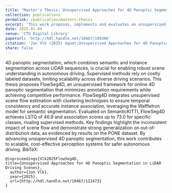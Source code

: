 ```yaml
---
title: "Master's Thesis: Unsupervised Approaches for 4D Panoptic Segmentation in LiDAR Driving Scenes"
collection: publications
permalink: /publication/masters-thesis
excerpt: 'This work proposes, implements and evaluates an unsupervised approach for online 4D panoptic segmentation.'
date: 2025-01-04
venue: 'CTU Digital Library'
paperurl: 'http://hdl.handle.net/10467/109306'
citation: 'Jan Vlk (2025) &quot;Unsupervised Approaches for 4D Panoptic Segmentation in LiDAR Driving Scenes.&quot; http://hdl.handle.net/10467/122473.'
share: false
---
```


4D panoptic segmentation, which combines semantic and instance segmentation across LiDAR sequences, is crucial for enabling robust scene understanding in autonomous driving. Supervised methods rely on costly labeled datasets, limiting scalability across diverse driving scenarios. This thesis proposes FlowSeg4D, an unsupervised framework for online 4D panoptic segmentation that minimizes annotation requirements while achieving competitive performance. FlowSeg4D integrates unsupervised scene flow estimation with clustering techniques to ensure temporal consistency and accurate instance association, leveraging the WaffleIron model for semantic segmentation. Evaluated on SemanticKITTI, FlowSeg4D achieves LSTQ of 46.9 and association scores up to 73.0 for specific classes, rivaling supervised methods. Key findings highlight the inconsistent impact of scene flow and demonstrate strong generalization on out-of-distribution data, as evidenced by results on the PONE dataset. By advancing unsupervised 4D panoptic segmentation, this work contributes to scalable, cost-effective perception systems for safer autonomous driving.
BibTeX:

```
@inproceedings{Vlk2025FlowSeg4D,
title={Unsupervised Approaches for 4D Panoptic Segmentation in LiDAR Driving Scenes},
  author={Jan Vlk},
  year={2025},
  url={http://hdl.handle.net/10467/122473}
}
```
